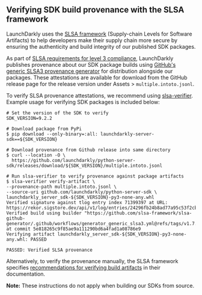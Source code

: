 ## Verifying SDK build provenance with the SLSA framework

LaunchDarkly uses the [SLSA framework](https://slsa.dev/spec/v1.0/about) (Supply-chain Levels for Software Artifacts) to help developers make their supply chain more secure by ensuring the authenticity and build integrity of our published SDK packages.

As part of [SLSA requirements for level 3 compliance](https://slsa.dev/spec/v1.0/requirements), LaunchDarkly publishes provenance about our SDK package builds using [GitHub's generic SLSA3 provenance generator](https://github.com/slsa-framework/slsa-github-generator/blob/main/internal/builders/generic/README.md#generation-of-slsa3-provenance-for-arbitrary-projects) for distribution alongside our packages. These attestations are available for download from the GitHub release page for the release version under Assets > `multiple.intoto.jsonl`.

To verify SLSA provenance attestations, we recommend using [slsa-verifier](https://github.com/slsa-framework/slsa-verifier). Example usage for verifying SDK packages is included below:

<!-- x-release-please-start-version -->
```
# Set the version of the SDK to verify
SDK_VERSION=9.2.2
```
<!-- x-release-please-end -->


```
# Download package from PyPi
$ pip download --only-binary=:all: launchdarkly-server-sdk==${SDK_VERSION}

# Download provenance from Github release into same directory
$ curl --location -O \
  https://github.com/launchdarkly/python-server-sdk/releases/download/${SDK_VERSION}/multiple.intoto.jsonl

# Run slsa-verifier to verify provenance against package artifacts 
$ slsa-verifier verify-artifact \
--provenance-path multiple.intoto.jsonl \
--source-uri github.com/launchdarkly/python-server-sdk \
launchdarkly_server_sdk-${SDK_VERSION}-py3-none-any.whl
Verified signature against tlog entry index 71399397 at URL: https://rekor.sigstore.dev/api/v1/log/entries/24296fb24b8ad77a95c53f2cb33fe2e8c8fbc04591ebf26e4d2796fb2975c3ba377f1dc14507f421
Verified build using builder "https://github.com/slsa-framework/slsa-github-generator/.github/workflows/generator_generic_slsa3.yml@refs/tags/v1.7.0" at commit 5e818265c9f85ae9a111290bd6a4fad1a08786e9
Verifying artifact launchdarkly_server_sdk-${SDK_VERSION}-py3-none-any.whl: PASSED

PASSED: Verified SLSA provenance
```

Alternatively, to verify the provenance manually, the SLSA framework specifies [recommendations for verifying build artifacts](https://slsa.dev/spec/v1.0/verifying-artifacts) in their documentation.

**Note:** These instructions do not apply when building our SDKs from source. 

